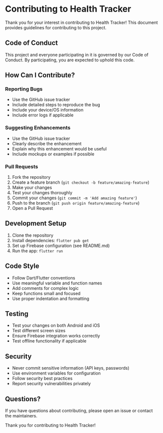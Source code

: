 # Contributing to Health Tracker

Thank you for your interest in contributing to Health Tracker! This document provides guidelines for contributing to this project.

## Code of Conduct

This project and everyone participating in it is governed by our Code of Conduct. By participating, you are expected to uphold this code.

## How Can I Contribute?

### Reporting Bugs

- Use the GitHub issue tracker
- Include detailed steps to reproduce the bug
- Include your device/OS information
- Include error logs if applicable

### Suggesting Enhancements

- Use the GitHub issue tracker
- Clearly describe the enhancement
- Explain why this enhancement would be useful
- Include mockups or examples if possible

### Pull Requests

1. Fork the repository
2. Create a feature branch (`git checkout -b feature/amazing-feature`)
3. Make your changes
4. Test your changes thoroughly
5. Commit your changes (`git commit -m 'Add amazing feature'`)
6. Push to the branch (`git push origin feature/amazing-feature`)
7. Open a Pull Request

## Development Setup

1. Clone the repository
2. Install dependencies: `flutter pub get`
3. Set up Firebase configuration (see README.md)
4. Run the app: `flutter run`

## Code Style

- Follow Dart/Flutter conventions
- Use meaningful variable and function names
- Add comments for complex logic
- Keep functions small and focused
- Use proper indentation and formatting

## Testing

- Test your changes on both Android and iOS
- Test different screen sizes
- Ensure Firebase integration works correctly
- Test offline functionality if applicable

## Security

- Never commit sensitive information (API keys, passwords)
- Use environment variables for configuration
- Follow security best practices
- Report security vulnerabilities privately

## Questions?

If you have questions about contributing, please open an issue or contact the maintainers.

Thank you for contributing to Health Tracker! 